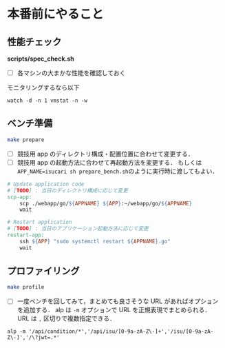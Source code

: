 # 本番前にやること

## 性能チェック

**scripts/spec_check.sh**

- [ ] 各マシンの大まかな性能を確認しておく

モニタリングするなら以下

```shell
watch -d -n 1 vmstat -n -w
```

## ベンチ準備

```sh
make prepare
```

- [ ] 競技用 app のディレクトリ構成・配置位置に合わせて変更する．
- [ ] 競技用 app の起動方法に合わせて再起動方法を変更する．
      もしくは `APP_NAME=isucari sh prepare_bench.sh`のように実行時に渡してもよい．

```Makefile
# Update application code
# [TODO] : 当日のディレクトリ構成に応じて変更
scp-app:
	scp ./webapp/go/${APPNAME} ${APP}:~/webapp/go/${APPNAME}
	wait

# Restart application
# [TODO] : 当日のアプリケーション起動方法に応じて変更
restart-app:
	ssh ${APP} "sudo systemctl restart ${APPNAME}.go"
	wait

```

## プロファイリング

```sh
make profile
```

- [ ] 一度ベンチを回してみて，まとめても良さそうな URL があればオプションを追加する．
      alp は `-m` オプションで URL を正規表現でまとめられる．
      URL は `,` 区切りで複数指定できる．

```
alp -m '/api/condition/*','/api/isu/[0-9a-zA-Z\-]+','/isu/[0-9a-zA-Z\-]','/\?jwt=.*'
```
